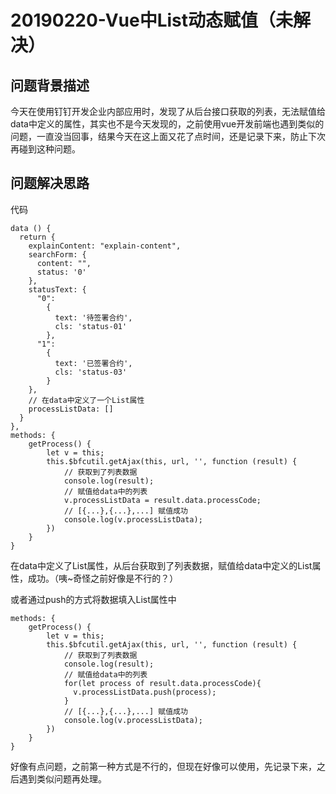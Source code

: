 # 20190220-Vue中List动态赋值（未解决） #

## 问题背景描述 ##

今天在使用钉钉开发企业内部应用时，发现了从后台接口获取的列表，无法赋值给data中定义的属性，其实也不是今天发现的，之前使用vue开发前端也遇到类似的问题，一直没当回事，结果今天在这上面又花了点时间，还是记录下来，防止下次再碰到这种问题。

## 问题解决思路 ##

代码

	data () {
      return {
        explainContent: "explain-content",
        searchForm: {
          content: "",
          status: '0'
        },
        statusText: {
          "0":
            {
              text: '待签署合约',
              cls: 'status-01'
            },
          "1":
            {
              text: '已签署合约',
              cls: 'status-03'
            }
        },
		// 在data中定义了一个List属性
        processListData: []
      }
    },
	methods: {
		getProcess() {
			let v = this;
			this.$bfcutil.getAjax(this, url, '', function (result) {
				// 获取到了列表数据
	            console.log(result);
				// 赋值给data中的列表
	            v.processListData = result.data.processCode;
				// [{...},{...},...] 赋值成功
	            console.log(v.processListData);
	       	})
		}
	}

在data中定义了List属性，从后台获取到了列表数据，赋值给data中定义的List属性，成功。（咦~奇怪之前好像是不行的？）

或者通过push的方式将数据填入List属性中


	methods: {
		getProcess() {
			let v = this;
			this.$bfcutil.getAjax(this, url, '', function (result) {
				// 获取到了列表数据
	            console.log(result);
				// 赋值给data中的列表
	            for(let process of result.data.processCode){
	              v.processListData.push(process);
	            }
				// [{...},{...},...] 赋值成功
	            console.log(v.processListData);
	       	})
		}
	}

好像有点问题，之前第一种方式是不行的，但现在好像可以使用，先记录下来，之后遇到类似问题再处理。
